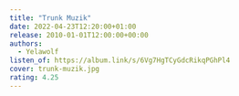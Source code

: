 ```yaml
---
title: "Trunk Muzik"
date: 2022-04-23T12:20:00+01:00
release: 2010-01-01T12:00:00+00:00
authors:
  - Yelawolf
listen_of: https://album.link/s/6Vg7HgTCyGdcRikqPGhPl4
cover: trunk-muzik.jpg
rating: 4.25
---
```

